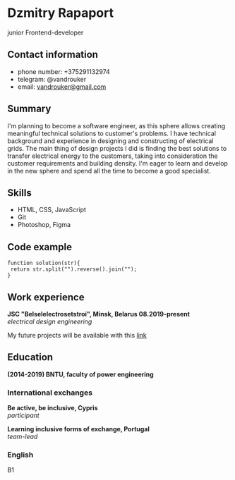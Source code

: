 # Dzmitry Rapaport
junior Frontend-developer

## Contact information
+ phone number: +375291132974
+ telegram: @vandrouker
+ email: vandrouker@gmail.com

## Summary
I'm planning to become a software engineer, as this sphere allows creating meaningful technical solutions to customer's problems. I have technical background and experience in designing and constructing of electrical grids. The main thing of design projects I did is finding the best solutions to transfer electrical energy to the customers, taking into consideration the customer requirements and building density. I'm eager to learn and develop in the new sphere and spend all the time to become a good specialist.

## Skills
+ HTML, CSS, JavaScript
+ Git
+ Photoshop, Figma

## Code example
```
function solution(str){
 return str.split("").reverse().join(""); 
}
```

## Work experience
**JSC "Belselelectrosetstroi", Minsk, Belarus 08.2019-present**\
*electrical design engineering*

My future projects will be available with this [link](https://github.com/vandrouker)

## Education
**(2014-2019) BNTU, faculty of power engineering**

### International exchanges
**Be active, be inclusive, Cypris**\
*participant*

**Learning inclusive forms of exchange, Portugal**\
*team-lead*

### English
B1
